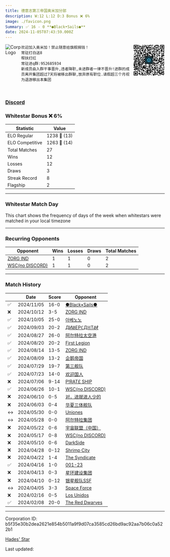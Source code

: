 ```yaml
---
title: ​德意志第三帝国奥米加分部
description: W:12 L:12 D:3 Bonus ❌ 6%
image: ./favicon.png
Summary: ✅ 16 - 0 **●Black•Sails●**
date: 2024-11-05T07:43:59.000Z
---
```

<head>
<link rel="icon" type="image/x-icon" href="./favicon.ico">
</head>
<img align="left" width="50" height="50" src="./favicon.ico" alt="Corp Logo"><img align="right" width="100" height="100" src="./qr.png" alt="QR Code">

```
欢迎加入奥米加！禁止随意给旗舰捐钱！                                         常驻打白送8  
帮扶打红
常驻进q群:952685934
新成员由入群干事晋升,违者降职,未进群者一律不晋升!进群的成员离开集团超过7天将被移出群聊,放弃原有职位.请假超三个月视为退游移出本集团
```
<br>

### [Discord](https://discord.gg/3sg9ppw33F)
### Whitestar Bonus ❌ 6%

| Statistic | Value |
| --- | --- |
| ELO Regular | 1238 🔺  (13)|
| ELO Competitive | 1263 🔺  (14)|
| Total Matches | 27 |
| Wins | 12 |
| Losses | 12 |
| Draws | 3 |
| Streak Record | 8 |
| Flagship | 2 |

---

### Whitestar Match Day

This chart shows the frequency of days of the week when whitestars were matched in your local timezone

<!-- Load Chart.js from jsDelivr CDN -->
<script src="https://cdn.jsdelivr.net/npm/chart.js@4.0.1"></script>

<!-- Create a canvas element where the chart will be rendered -->
<canvas id="myChart" width="400" height="200"></canvas>

<!-- JavaScript code to render the bar chart -->
<script>
    document.addEventListener("DOMContentLoaded", function() {
        // Ensure scanTime is an array; if empty, handle accordingly
        let timestamps = [1730360639,1728306585,1727704643,1724892384,1724320812,1723689126,1723212815,1722755138,1721791040,1721279615,1719850268,1718987802,1717588347,1716980057,1716675491,1716499699,1715945749,1715493656,1714917094,1713850953,1713373849,1712872511,1712563532,1712324574,1711911121,1707679745,1706928178];

        const fontColor = 'rgba(64, 128, 160, 1)';

        // Function to convert Unix timestamps to day of the week (0=Sunday, 6=Saturday)
        function getDayOfWeek(timestamp) {
            return new Date(timestamp * 1000).getDay();
        }

        // Initialize an array to count occurrences for each day of the week
        let dayCounts = [0, 0, 0, 0, 0, 0, 0];

        // Populate the dayCounts array based on the scanTime data
        timestamps.forEach(ts => {
            let dayOfWeek = getDayOfWeek(ts);
            dayCounts[dayOfWeek]++;
        });

        // Chart.js configuration for the bar chart
        const data = {
            labels: ['Sunday', 'Monday', 'Tuesday', 'Wednesday', 'Thursday', 'Friday', 'Saturday'],
            datasets: [{
                data: dayCounts,
                backgroundColor: [
                    'rgba(0, 191, 255, 0.2)',   // Deep Sky Blue (Sunday)
                    'rgba(135, 206, 250, 0.2)', // Light Sky Blue (Monday)
                    'rgba(173, 216, 230, 0.2)', // Light Blue (Tuesday)
                    'rgba(214, 236, 243, 0.2)', // Custom light blue (Wednesday)
                    'rgba(173, 216, 230, 0.2)', // Light Blue (Thursday)
                    'rgba(135, 206, 250, 0.2)', // Light Sky Blue (Friday)
                    'rgba(0, 191, 255, 0.2)'    // Deep Sky Blue (Saturday)
                ],
                borderColor: [
                    'rgba(0, 191, 255, 1)',
                    'rgba(135, 206, 250, 1)',
                    'rgba(173, 216, 230, 1)',
                    'rgba(214, 236, 243, 1)',
                    'rgba(173, 216, 230, 1)',
                    'rgba(135, 206, 250, 1)',
                    'rgba(0, 191, 255, 1)'
                ],
                borderWidth: 1,
                minBarLength: 5
            }]
        };

        const config = {
            type: 'bar',
            data: data,
            options: {
                scales: {
                    y: {
                        beginAtZero: true,
                        ticks: {
                            stepSize: 1,
                            color: fontColor
                        },
                        grid: {
                            color: 'rgba(255, 255, 255, 0.2)'
                        }
                    },
                    x: {
                        ticks: {
                            color: fontColor
                        },
                        grid: {
                            display: false 
                        }
                    }
                },
                plugins: {
                    legend: {
                        display: false
                    }
                }
            }
        };

        // Render the chart
        const ctx = document.getElementById('myChart').getContext('2d');
        const myChart = new Chart(ctx, config);
    });
</script>
    
---
### Recurring Opponents

| Opponent | Wins | Losses | Draws | Total Matches |
| --- | --- | --- | --- | --- |
| [ZORG IND](https://ws.tsl.rocks/corp/61902ac82b4e5d8b9740d8f783424bbf4f0c804602e644fcb3d6e0447457776f/) | 1 | 1 | 0 | 2 |
| [WSC\(no DISCORD\)](https://ws.tsl.rocks/corp/d15ca51c4f5ca0bf259101e7243117d8270dd8f264ecd4a7f6f694d2b98c7919/) | 1 | 1 | 0 | 2 |

---
### Match History

|  | Date | Score | Opponent |
| --- | --- | --- | --- |
| ✅ | 2024/11/05 | 16-0 | [●Black•Sails●](https://ws.tsl.rocks/corp/fe048ff17e9dd095f7071da69d7f3933dd7a9cd3d7168cc2add063c0ff686d31/) |
| ❌ | 2024/10/12 | 3-5 | [ZORG IND](https://ws.tsl.rocks/corp/61902ac82b4e5d8b9740d8f783424bbf4f0c804602e644fcb3d6e0447457776f/) |
| ✅ | 2024/10/05 | 25-0 | [아베노노](https://ws.tsl.rocks/corp/b6a4ffffbabc8bf90d3ae19467aa6ce98c4a3ceb136af04fd24a43406f8f830f/) |
| ✅ | 2024/09/03 | 20-2 | [ДИᏰEPℂДℍTᏰℓ](https://ws.tsl.rocks/corp/a1dad8a2a2c5ab935169d168bc19f8a1db7f12b099358e079cb7221a340345ed/) |
| ✅ | 2024/08/27 | 26-0 | [阿尔特拉太空港](https://ws.tsl.rocks/corp/e534fc2f753336290d411e489dcfbedb0e6e7e5608a9bcaa30edae8638595a9d/) |
| ✅ | 2024/08/20 | 20-2 | [First Legion](https://ws.tsl.rocks/corp/19925189a09925ee428220f600fcf721d71905103c1af9e2aa8e7e3b171a1a38/) |
| ✅ | 2024/08/14 | 13-5 | [ZORG IND](https://ws.tsl.rocks/corp/61902ac82b4e5d8b9740d8f783424bbf4f0c804602e644fcb3d6e0447457776f/) |
| ✅ | 2024/08/09 | 13-2 | [企鹅帝国](https://ws.tsl.rocks/corp/53f5c71ba84d7adb312f2f45919553d71769bce6acb74e18973f8c9127499807/) |
| ✅ | 2024/07/29 | 19-7 | [第三舰队](https://ws.tsl.rocks/corp/5c221ea6be2f8e437f63c736ee45290cb3304543c57a4a1ea677e5e24e121f89/) |
| ✅ | 2024/07/23 | 14-0 | [欢迎国人](https://ws.tsl.rocks/corp/f32abd112fe2b826948a3538a51097b9114815930ec77ad11ada1b24ce34578d/) |
| ❌ | 2024/07/06 | 9-14 | [P\!RAT£ SHIP](https://ws.tsl.rocks/corp/edee949826201f74f57f45c101789757954710e3d075602dfdda7765a69a7e7c/) |
| ✅ | 2024/06/26 | 10-1 | [WSC\(no DISCORD\)](https://ws.tsl.rocks/corp/d15ca51c4f5ca0bf259101e7243117d8270dd8f264ecd4a7f6f694d2b98c7919/) |
| ❌ | 2024/06/10 | 0-5 | [对，进就进人少的](https://ws.tsl.rocks/corp/2b4a8af17754b61359e653f9b3bdd80e0f3498a09bf2323c4365fdf0241988a1/) |
| ❌ | 2024/06/03 | 0-4 | [华夏三体舰队](https://ws.tsl.rocks/corp/a457b1d7612cdff92b655d33cf4ffd72b38aa796525cf0432423cfd0d01c6cf9/) |
| ↔️ | 2024/05/30 | 0-0 | [Uniones](https://ws.tsl.rocks/corp/9e4f39f6ed94be4c0af3fd6132fb2b757679ee938f7d6faa2ca50fea9f90f443/) |
| ↔️ | 2024/05/28 | 0-0 | [阿尔特拉集团](https://ws.tsl.rocks/corp/b44d9d872fc500197dc86de9d5038463acd771333da46a48b5b55cd33baea1cf/) |
| ❌ | 2024/05/22 | 0-6 | [宇宙联盟（中国）](https://ws.tsl.rocks/corp/f65e4271e098ff050b7e566effe810ba1757388a6eecf4b818ed6c3502743dec/) |
| ❌ | 2024/05/17 | 0-8 | [WSC\(no DISCORD\)](https://ws.tsl.rocks/corp/d15ca51c4f5ca0bf259101e7243117d8270dd8f264ecd4a7f6f694d2b98c7919/) |
| ❌ | 2024/05/10 | 0-6 | [DarkSide](https://ws.tsl.rocks/corp/a05d1feeae198a1f2ef98606bf83fdfa2254f2ac62f3db20cd5b09449257b8cd/) |
| ❌ | 2024/04/28 | 0-12 | [Shrimp City](https://ws.tsl.rocks/corp/eae9b3a1f9dd6b4a1fb39d6aedfe84a80662abe6b181bedcfd7ec15d931b8e84/) |
| ❌ | 2024/04/22 | 1-4 | [The Syndicate](https://ws.tsl.rocks/corp/a7da1f6bd313248b8b6e68a1826bffb463c0e4977776708b28d97199f878b88c/) |
| ✅ | 2024/04/16 | 1-0 | [001\-23](https://ws.tsl.rocks/corp/790662c2084ccccfc01b7d1639992198be537b4040c21dae0a20e650e0667ffc/) |
| ❌ | 2024/04/13 | 0-3 | [星环建设集团](https://ws.tsl.rocks/corp/85422294545c4561b468821bbbbe277a0d7f09c6ab45fedb2a43cbaa36d32f63/) |
| ❌ | 2024/04/10 | 0-12 | [银星舰队SSF](https://ws.tsl.rocks/corp/c02d97cc37c082739a7828b6669ee67e2108bbf3d9f33628c650ced9fe04dd06/) |
| ↔️ | 2024/04/05 | 3-3 | [Space Force](https://ws.tsl.rocks/corp/3b211025fcbe576d520e8578c3401eada522804972c60553a3e2d04224fcb214/) |
| ❌ | 2024/02/16 | 0-5 | [Los Unidos](https://ws.tsl.rocks/corp/963d98b9a64c86c9edc86daabe201f5d7e1f42bbeb0f45671b44a87e0b288e91/) |
| ✅ | 2024/02/08 | 20-0 | [The Red Dwarves](https://ws.tsl.rocks/corp/4cecdcd329a545deb9c2a292081f9220114f37e845dbea6dd1ec326390e296dd/) |

---
Corporation ID: b5f35e30b2dea2621e854b5011a9f9d07ca3585cd26bd9ac92aa7b06c0a522b1

[Hades' Star](https://www.hadesstar.com)
<script src="/assets/localtime.js"></script>
<div>
  Last updated: <span class="last-updated-date" data-unix-time="1730792639"></span>
</div>